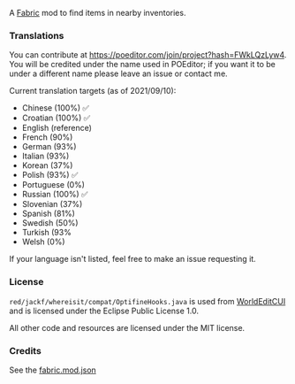 A [Fabric](https://fabricmc.net/) mod to find items in nearby inventories.

### Translations

You can contribute at https://poeditor.com/join/project?hash=FWkLQzLyw4. You will be credited under the name used in POEditor; if you want it to be under a different name please leave an issue or contact me.

Current translation targets (as of 2021/09/10):

- Chinese (100%)  ✅
- Croatian (100%) ✅
- English (reference)
- French (90%)
- German (93%)
- Italian (93%)
- Korean (37%)
- Polish (93%) ✅
- Portuguese (0%)
- Russian (100%) ✅
- Slovenian (37%)
- Spanish (81%)
- Swedish (50%)
- Turkish (93%
- Welsh (0%)

If your language isn't listed, feel free to make an issue requesting it.

### License
`red/jackf/whereisit/compat/OptifineHooks.java` is used from [WorldEditCUI](https://github.com/mikroskeem/WorldEditCUI) and is licensed under the Eclipse Public License 1.0.

All other code and resources are licensed under the MIT license.

### Credits

See the [fabric.mod.json](src/main/resources/fabric.mod.json)
